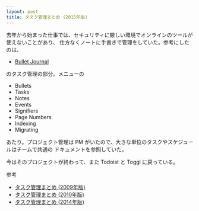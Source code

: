 ```yaml
---
layout: post
title: タスク管理まとめ (2015年版)
---
```

去年から始まった仕事では、セキュリティに厳しい環境でオンラインのツールが使えないことがあり、
仕方なくノートに手書きで管理をしていた。参考にしたのは、

- [Bullet Journal](http://bulletjournal.com/)

のタスク管理の部分。メニューの

- Bullets
- Tasks
- Notes
- Events
- Signifiers
- Page Numbers
- Indexing
- Migrating

あたり。プロジェクト管理は PM がいたので、大きな単位のタスクやスケジュールはチームで共通の
ドキュメントを参照していた。

今はそのプロジェクトが終わって、また Todoist と Toggl に戻っている。

参考

- [タスク管理まとめ (2009年版)](/task-management-2009/)
- [タスク管理まとめ (2010年版)](/task-management-2010/)
- [タスク管理まとめ (2014年版)](/task-management-2014/)
